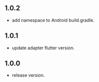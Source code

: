 ## 1.0.2
* add namespace to Android build.gradle.

## 1.0.1
* update adapter flutter version.

## 1.0.0
* release version.
